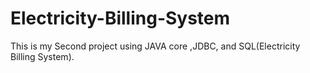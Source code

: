 # Electricity-Billing-System
This is my Second project using JAVA core ,JDBC, and SQL(Electricity Billing System).
